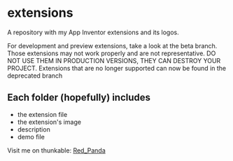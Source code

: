 # extensions

A repository with my App Inventor extensions and its logos.

For development and preview extensions, take a look at the beta branch. Those extensions may not work properly and are not representative.
DO NOT USE THEM IN PRODUCTION VERSIONS, THEY CAN DESTROY YOUR PROJECT. Extensions that are no longer supported can now be found in the 
deprecated branch

## Each folder (hopefully) includes

* the extension file
* the extension's image
* description
* demo file

Visit me on thunkable: [Red_Panda](https://community.thunkable.com/u/Red_Panda/summary "@Red_Panda")